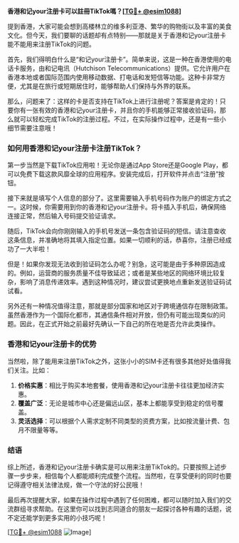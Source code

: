 **香港和记your注册卡可以註冊TikTok嗎？[[TG💪+ @esim1088](https://t.me/s/esim1088)]**

提到香港，大家可能会想到高楼林立的维多利亚港、繁华的购物街以及丰富的美食文化。但今天，我们要聊的话题却有点特别——那就是关于香港和记your注册卡能不能用来注册TikTok的问题。

首先，我们得明白什么是“和记your注册卡”。简单来说，这是一种在香港使用的电话卡服务，由和记电讯（Hutchison Telecommunications）提供。它允许用户在香港本地或者国际范围内使用移动数据、打电话和发短信等功能。这种卡非常方便，尤其是在旅行或短期居住时，能够帮助人们保持与外界的联系。

那么，问题来了：这样的卡是否支持在TikTok上进行注册呢？答案是肯定的！只要你有一张有效的香港和记your注册卡，并且你的手机能够正常接收验证码，那么就可以轻松完成TikTok的注册过程。不过，在实际操作过程中，还是有一些小细节需要注意哦！

### 如何用香港和记your注册卡注册TikTok？

第一步当然是下载TikTok应用啦！无论你是通过App Store还是Google Play，都可以免费下载这款风靡全球的应用程序。安装完成后，打开软件并点击“注册”按钮。

接下来就是填写个人信息的部分了。这里需要输入手机号码作为账户的绑定方式之一。这时候，你需要用到你的香港和记your注册卡。将卡插入手机后，确保网络连接正常，然后输入号码提交验证请求。

随后，TikTok会向你刚刚输入的手机号发送一条包含验证码的短信。请注意查收这条信息，并准确地将其填入指定位置。如果一切顺利的话，恭喜你，注册已经成功了一大半啦！

但是！如果你发现无法收到验证码怎么办呢？别急，这可能是由于多种原因造成的。例如，运营商的服务质量不佳导致延迟；或者是某些地区的网络环境比较复杂，影响了消息传递效率。遇到这种情况时，建议尝试更换地点重新发送验证码试试看。

另外还有一种情况值得注意，那就是部分国家和地区对于跨境通信存在限制政策。虽然香港作为一个国际化都市，其通信条件相对开放，但仍有可能出现类似的问题。因此，在正式开始之前最好先确认一下自己的所在地是否允许此类操作。

### 香港和记your注册卡的优势

当然啦，除了能用来注册TikTok之外，这张小小的SIM卡还有很多其他好处值得我们关注。比如：

1. **价格实惠**：相比于购买本地套餐，使用香港和记your注册卡往往更加经济实惠。
2. **覆盖广泛**：无论是城市中心还是偏远山区，基本上都能享受到稳定的信号覆盖。
3. **灵活选择**：可以根据个人需求定制不同类型的资费方案，比如按流量计费、包月不限量等等。

### 结语

综上所述，香港和记your注册卡确实是可以用来注册TikTok的。只要按照上述步骤一步步来，相信每个人都能顺利完成整个流程。当然啦，在享受便利的同时也要记得遵守相关法律法规，做一个守法的好公民哦！

最后再次提醒大家，如果在操作过程中遇到了任何困难，都可以随时加入我们的交流群组寻求帮助。在这里你可以找到志同道合的朋友一起探讨各种有趣的话题，说不定还能学到更多实用的小技巧呢！

[[TG💪+ @esim1088](https://t.me/s/esim1088) ![Image](https://i.postimg.cc/4NQfJmqS/Snipaste-2025-05-13-00-14-12.png)]